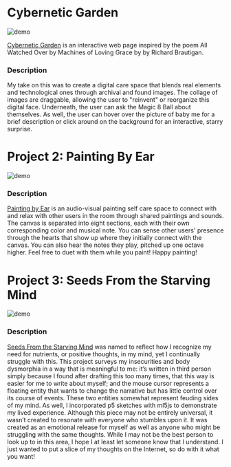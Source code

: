 # Cybernetic Garden

![demo](https://github.com/anniezhengg/iml400/blob/master/project-1/asset/project-1-archive.gif)

[Cybernetic Garden](https://anniezhengg.github.io/iml400/project-1/) is an interactive web page inspired by the poem All Watched Over by Machines of Loving Grace by by Richard Brautigan.

### Description

My take on this was to create a digital care space that blends real elements and technological ones through archival and found images. The collage of images are draggable, allowing the user to "reinvent" or reorganize this digital face. Underneath, the user can ask the Magic 8 Ball about themselves. As well, the user can hover over the picture of baby me for a brief description or click around on the background for an interactive, starry surprise.

# Project 2: Painting By Ear

![demo](https://github.com/anniezhengg/iml400/blob/master/assets/piano.gif)

### Description

[Painting by Ear](https://painting-by-ear.glitch.me/) is an audio-visual painting self care space to connect with and relax with other users in the room through shared paintings and sounds. The canvas is separated into eight sections, each with their own corresponding color and musical note. You can sense other users' presence through the hearts that show up where they initially connect with the canvas. You can also hear the notes they play, pitched up one octave higher. Feel free to duet with them while you paint! Happy painting!

# Project 3: Seeds From the Starving Mind

![demo](https://github.com/anniezhengg/iml400/blob/master/assets/seeds.gif)

### Description

[Seeds From the Starving Mind](https://seeds-from-the-starving-mind.glitch.me/) was named to reflect how I recognize my need for nutrients, or positive thoughts, in my mind, yet I continually struggle with this. This project surveys my insecurities and body dysmorphia in a way that is meaningful to me: it’s written in third person simply because I found after drafting this too many times, that this way is easier for me to write about myself; and the mouse cursor represents a floating entity that wants to change the narrative but has little control over its course of events. These two entities somewhat represent feuding sides of my mind. As well, I incorporated p5 sketches with ml5js to demonstrate my lived experience. Although this piece may not be entirely universal, it wasn’t created to resonate with everyone who stumbles upon it. It was created as an emotional release for myself as well as anyone who might be struggling with the same thoughts. While I may not be the best person to look up to in this area, I hope I at least let someone know that I understand. I just wanted to put a slice of my thoughts on the Internet, so do with it what you want!
